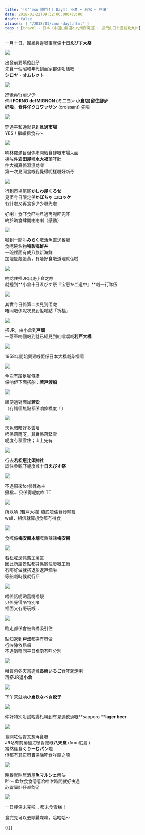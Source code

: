 ```yaml
---
title: '[C''mon 関門！] Day4： 小倉 ↔ 若松 ↔ 戸畑'
date: 2018-01-22T09:32:00.000+08:00
draft: false
aliases: [ "/2018/01/cmon-day4.html" ]
tags : [travel - 日本（中国山陽道と九州西海道）・ 長門山口と豊前北九州]
---
```


一月十日，圍繞身邊嘅事就係**十日ゑびす大祭**  

[![](https://c1.staticflickr.com/5/4707/38893254305_0176a10ae0_z.jpg)](https://c1.staticflickr.com/5/4707/38893254305_0176a10ae0_z.jpg)

出發前要填飽肚仔  
先食一個昭和年代到而家都係咁樣嘅  
**シロヤ** - **オムレット**  

[![](https://c1.staticflickr.com/5/4701/38893253645_7ae0c15c6f_z.jpg)](https://c1.staticflickr.com/5/4701/38893253645_7ae0c15c6f_z.jpg)

然後再行前少少  
俾**il FORNO del MIGNON (ミニヨン 小倉店)**留住腳步  
好啦，食件仔**クロワッサン** (croissant) 先啦  

[![](https://c1.staticflickr.com/5/4709/38893253215_866c557db6_z.jpg)](https://c1.staticflickr.com/5/4709/38893253215_866c557db6_z.jpg)

穿過平和通就見到**旦過市場**  
YES！繼續搵食去～  

[![](https://c1.staticflickr.com/5/4614/38893252935_49a960330e_z.jpg)](https://c1.staticflickr.com/5/4614/38893252935_49a960330e_z.jpg)

响林羅滿目但係未開晒食肆嘅市場入面  
揀咗件**岩田屋**嘅**水大福**頂吓肚  
件大福真係濕濕哋㗎  
第一次見同食嘅我覺得呢樣嘢好新奇  

[![](https://c1.staticflickr.com/5/4721/38893252665_d6ffd51ef4_z.jpg)](https://c1.staticflickr.com/5/4721/38893252665_d6ffd51ef4_z.jpg)

行到市場尾尾**かしわ屋くろせ**  
見佢今日限定係**かぼちゃ コロッケ**  
冇計啦又再食多少少嘢先啦  
  
好喇！食吓食吓响旦過再兜吓兜吓  
終於啲食肆開喇喇喇（感動）  

[![](https://c1.staticflickr.com/5/4763/39082328484_08846f7625_z.jpg)](https://c1.staticflickr.com/5/4763/39082328484_08846f7625_z.jpg)

嚟到一間叫**みらく**嘅活魚直送餐廳  
食呢碗名物**特製海鮮丼**  
一碗裡面有成八款新海鮮  
加埋隻靚蛋黃，冇唔好食嘅道理就係啦  

[![](https://c1.staticflickr.com/5/4615/39761012332_1f85acb8e4_z.jpg)](https://c1.staticflickr.com/5/4615/39761012332_1f85acb8e4_z.jpg)

响諗住搭JR出走小倉之際  
就撞到**小倉十日ゑびす祭『宝恵かご道中』**嘅一行隊伍  

[![](https://c1.staticflickr.com/5/4659/39761011482_44761f50ea_z.jpg)](https://c1.staticflickr.com/5/4659/39761011482_44761f50ea_z.jpg)

其實今日係第二次見到佢哋  
唔同嘅係呢次見到佢哋點「祈福」  

[![](https://c1.staticflickr.com/5/4671/25920516578_7ca8819d44_z.jpg)](https://c1.staticflickr.com/5/4671/25920516578_7ca8819d44_z.jpg)

搭JR，由小倉到**戸畑**  
一落車响個站到就已經見到紅噹噹嘅**若戸大橋**  

[![](https://c1.staticflickr.com/5/4758/28014478079_046e06651d_z.jpg)](https://c1.staticflickr.com/5/4758/28014478079_046e06651d_z.jpg)

1958年開始興建嘅佢係日本大橋嘅鼻祖啊  

[![](https://c1.staticflickr.com/5/4632/39792879041_a46d1074de_z.jpg)](https://c1.staticflickr.com/5/4632/39792879041_a46d1074de_z.jpg)

今次冇踏足呢條橋  
係响佢下面搭船：**若戸渡船**  

[![](https://c1.staticflickr.com/5/4753/39083109454_a1cb0fb24b_z.jpg)](https://c1.staticflickr.com/5/4753/39083109454_a1cb0fb24b_z.jpg)

順便過對面岸**若松**  
（冇錯個焦點都係响條橋度！）  

[![](https://c1.staticflickr.com/5/4763/39083108934_a2937107d6_z.jpg)](https://c1.staticflickr.com/5/4763/39083108934_a2937107d6_z.jpg)

天色暗暗好多雲咁  
唔係落雨呀，其實係落緊雪  
呢度冇積雪住；山上先有  

[![](https://c1.staticflickr.com/5/4722/38894218775_8fcd0bcdc2_z.jpg)](https://c1.staticflickr.com/5/4722/38894218775_8fcd0bcdc2_z.jpg)

行去**若松恵比須神社**  
諗住參觀吓呢度嘅**十日えびす祭**  

[![](https://c1.staticflickr.com/5/4667/38894217655_2f112a4864_z.jpg)](https://c1.staticflickr.com/5/4667/38894217655_2f112a4864_z.jpg)

不過原來for參拜為主  
攤檔... 只係得呢度咋 TT  

[![](https://c1.staticflickr.com/5/4653/38894219605_51eba092cf_z.jpg)](https://c1.staticflickr.com/5/4653/38894219605_51eba092cf_z.jpg)

所以响 (若戸大橋) 橋底唔係食炒辣蟹  
well，相信就算想食都冇得食  

[![](https://c1.staticflickr.com/5/4713/38894216465_ac2695235a_z.jpg)](https://c1.staticflickr.com/5/4713/38894216465_ac2695235a_z.jpg)

食嘅係**梅安餅本舖**嘅熱辣辣**梅安餅**  

[![](https://c1.staticflickr.com/5/4719/39793215471_fb415cccfd_z.jpg)](https://c1.staticflickr.com/5/4719/39793215471_fb415cccfd_z.jpg)

若松呢邊係舊工業區  
因此所謂景點都只係啲荒廢嘅工廠  
冇嘢好做就搭返船返戸畑啦  
等船嘅時候就行吓  

[![](https://c1.staticflickr.com/5/4768/39793215081_e9f2a7496d_z.jpg)](https://c1.staticflickr.com/5/4768/39793215081_e9f2a7496d_z.jpg)

唔係話呢啲舊嘢唔靚  
只係覺得唔特別啫  
裡面又冇嘢玩嘅...  

[![](https://c1.staticflickr.com/5/4762/25921031488_d93b5321e3_z.jpg)](https://c1.staticflickr.com/5/4762/25921031488_d93b5321e3_z.jpg)

臨走都係會被條橋吸引住  
  
點知返到**戸畑**都係冇嘢做  
行咗陣依昂囉  
不過啲嘢同平日嗰啲冇咩分別  

[![](https://c1.staticflickr.com/5/4746/25921131188_1c12147680_z.jpg)](https://c1.staticflickr.com/5/4746/25921131188_1c12147680_z.jpg)

咁買包冬天當造嘅**長崎いちご**食吓就走喇  
再搭JR返**小倉**  

[![](https://c1.staticflickr.com/5/4767/39084196124_a96f86fef8_z.jpg)](https://c1.staticflickr.com/5/4767/39084196124_a96f86fef8_z.jpg)

下午茶就响**小倉鉄なべ**食**餃子**  

[![](https://c1.staticflickr.com/5/4767/38895137725_59f52ec2aa_z.jpg)](https://c1.staticflickr.com/5/4767/38895137725_59f52ec2aa_z.jpg)

仲好特別咁試咗響札幌到冇見過飲過嘅**sapporo ****lager beer**  

[![](https://c1.staticflickr.com/5/4605/38895135915_3e120deeba_z.jpg)](https://c1.staticflickr.com/5/4605/38895135915_3e120deeba_z.jpg)

食開咗個胃又想再食嘢  
JR站有前排過江嚟香港嘅**八天堂** (from広島 )  
當然係食**くりーむパン**啦  
佢都冇其它嘢賣係睇吓食咩餡之嘛  

[![](https://c1.staticflickr.com/5/4761/39084194344_9837ce7058_z.jpg)](https://c1.staticflickr.com/5/4761/39084194344_9837ce7058_z.jpg)

晚餐就晌居酒屋**魚マルシェ**解決  
吖～ 飲飲食食嘻嘻哈哈咁時間就好快過  
心靈同肚仔都飽足  

[![](https://c1.staticflickr.com/5/4747/39084192924_efc676918f_z.jpg)](https://c1.staticflickr.com/5/4747/39084192924_efc676918f_z.jpg)

一日梗係未完啦... 都未食雪糕！  
  
  
食完先可以去瞓覺㗎嘛，哈哈哈～  
  

{{<kanmon>}}

